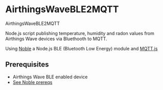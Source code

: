 # AirthingsWaveBLE2MQTT
AirthingsWaveBLE2MQTT

Node.js script publishing temperature, humidity and radon values from Airthings Wave devices via Bluethooth to MQTT.

Using [Noble](https://github.com/noble/noble) a Node.js BLE (Bluetooth Low Energy) module and [MQTT.js](https://github.com/mqttjs)

## Prerequisites
 * Airthings Wave BLE enabled device
 * [See Noble prereqs](https://github.com/noble/noble) 